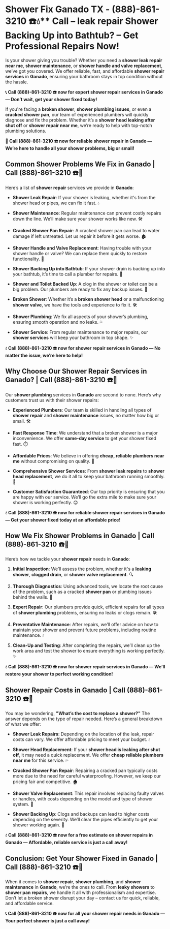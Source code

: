 # Shower Fix Ganado TX - (888)-861-3210 ☎️💧** Call – leak repair Shower Backing Up into Bathtub? – Get Professional Repairs Now!

Is your shower giving you trouble? Whether you need a **shower leak repair near me**, **shower maintenance**, or **shower handle and valve replacement**, we’ve got you covered. We offer reliable, fast, and affordable **shower repair services** in **Ganado**, ensuring your bathroom stays in top condition without the hassle.

**📞 Call (888)-861-3210 ☎️ now for expert shower repair services in Ganado — Don’t wait, get your shower fixed today!**

If you're facing a **broken shower**, **shower plumbing issues**, or even a **cracked shower pan**, our team of experienced plumbers will quickly diagnose and fix the problem. Whether it’s a **shower head leaking after shut off** or **shower repair near me**, we’re ready to help with top-notch plumbing solutions.

**🚨 Call (888)-861-3210 ☎️ now for **reliable shower repair** in Ganado — We’re here to handle all your shower problems, big or small!**

## **Common Shower Problems We Fix in Ganado | Call (888)-861-3210 ☎️🔧**

Here’s a list of **shower repair** services we provide in **Ganado**:

- **Shower Leak Repair**: If your shower is leaking, whether it's from the shower head or pipes, we can fix it fast. 💧
- **Shower Maintenance**: Regular maintenance can prevent costly repairs down the line. We’ll make sure your shower works like new. 🛠️
- **Cracked Shower Pan Repair**: A cracked shower pan can lead to water damage if left untreated. Let us repair it before it gets worse. 🏚️
- **Shower Handle and Valve Replacement**: Having trouble with your shower handle or valve? We can replace them quickly to restore functionality. 🔧
- **Shower Backing Up into Bathtub**: If your shower drain is backing up into your bathtub, it’s time to call a plumber for repairs. 🚿
- **Shower and Toilet Backed Up**: A clog in the shower or toilet can be a big problem. Our plumbers are ready to fix any backup issues. 🚽
- **Broken Shower**: Whether it’s a **broken shower head** or a malfunctioning **shower valve**, we have the tools and experience to fix it. 🛠️
- **Shower Plumbing**: We fix all aspects of your shower’s plumbing, ensuring smooth operation and no leaks. 💦
- **Shower Service**: From regular maintenance to major repairs, our **shower services** will keep your bathroom in top shape. ✨

**💧 Call (888)-861-3210 ☎️ now for **shower repair** services in Ganado — No matter the issue, we’re here to help!**

## **Why Choose Our Shower Repair Services in Ganado? | Call (888)-861-3210 ☎️🔧**

Our **shower plumbing** services in **Ganado** are second to none. Here’s why customers trust us with their shower repairs:

- **Experienced Plumbers**: Our team is skilled in handling all types of **shower repair** and **shower maintenance** issues, no matter how big or small. 🛠️
- **Fast Response Time**: We understand that a broken shower is a major inconvenience. We offer **same-day service** to get your shower fixed fast. ⏱️
- **Affordable Prices**: We believe in offering **cheap, reliable plumbers near me** without compromising on quality. 💸
- **Comprehensive Shower Services**: From **shower leak repairs** to **shower head replacement**, we do it all to keep your bathroom running smoothly. 🔧
- **Customer Satisfaction Guaranteed**: Our top priority is ensuring that you are happy with our service. We’ll go the extra mile to make sure your shower is working perfectly. 😊

**💧 Call (888)-861-3210 ☎️ now for reliable **shower repair** services in Ganado — Get your shower fixed today at an affordable price!**

## **How We Fix Shower Problems in Ganado | Call (888)-861-3210 ☎️🔧**

Here’s how we tackle your **shower repair** needs in **Ganado**:

1. **Initial Inspection**: We’ll assess the problem, whether it's a **leaking shower**, **clogged drain**, or **shower valve replacement**. 🔍
2. **Thorough Diagnostics**: Using advanced tools, we locate the root cause of the problem, such as a cracked **shower pan** or plumbing issues behind the walls. 🧪
3. **Expert Repair**: Our plumbers provide quick, efficient repairs for all types of **shower plumbing** problems, ensuring no leaks or clogs remain. 🛠️
4. **Preventative Maintenance**: After repairs, we’ll offer advice on how to maintain your shower and prevent future problems, including routine maintenance. 💧
5. **Clean-Up and Testing**: After completing the repairs, we’ll clean up the work area and test the shower to ensure everything is working perfectly. ✨

**💧 Call (888)-861-3210 ☎️ now for **shower repair** services in Ganado — We’ll restore your shower to perfect working condition!**

## **Shower Repair Costs in Ganado | Call (888)-861-3210 ☎️💸**

You may be wondering, **"What’s the cost to replace a shower?"** The answer depends on the type of repair needed. Here’s a general breakdown of what we offer:

- **Shower Leak Repairs**: Depending on the location of the leak, repair costs can vary. We offer affordable pricing to meet your budget. 💧
- **Shower Head Replacement**: If your **shower head is leaking after shut off**, it may need a quick replacement. We offer **cheap reliable plumbers near me** for this service. 💦
- **Cracked Shower Pan Repair**: Repairing a cracked pan typically costs more due to the need for careful waterproofing. However, we keep our pricing fair and competitive. 🏚️
- **Shower Valve Replacement**: This repair involves replacing faulty valves or handles, with costs depending on the model and type of shower system. 🔧
- **Shower Backing Up**: Clogs and backups can lead to higher costs depending on the severity. We’ll clear the pipes efficiently to get your shower working again. 🚿

**💧 Call (888)-861-3210 ☎️ now for a free estimate on **shower repairs** in Ganado — Affordable, reliable service is just a call away!**

## **Conclusion: Get Your Shower Fixed in Ganado | Call (888)-861-3210 ☎️🚿**

When it comes to **shower repair**, **shower plumbing**, and **shower maintenance** in **Ganado**, we’re the ones to call. From **leaky showers** to **shower pan repairs**, we handle it all with professionalism and expertise. Don’t let a broken shower disrupt your day – contact us for quick, reliable, and affordable service.

**📞 Call (888)-861-3210 ☎️ now for all your **shower repair** needs in Ganado — Your perfect shower is just a call away!**
